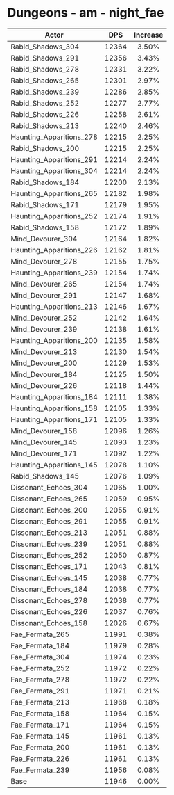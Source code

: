# Dungeons - am - night_fae
| Actor | DPS | Increase |
|---|:---:|:---:|
|Rabid_Shadows_304|12364|3.50%|
|Rabid_Shadows_291|12356|3.43%|
|Rabid_Shadows_278|12331|3.22%|
|Rabid_Shadows_265|12301|2.97%|
|Rabid_Shadows_239|12286|2.85%|
|Rabid_Shadows_252|12277|2.77%|
|Rabid_Shadows_226|12258|2.61%|
|Rabid_Shadows_213|12240|2.46%|
|Haunting_Apparitions_278|12215|2.25%|
|Rabid_Shadows_200|12215|2.25%|
|Haunting_Apparitions_291|12214|2.24%|
|Haunting_Apparitions_304|12214|2.24%|
|Rabid_Shadows_184|12200|2.13%|
|Haunting_Apparitions_265|12182|1.98%|
|Rabid_Shadows_171|12179|1.95%|
|Haunting_Apparitions_252|12174|1.91%|
|Rabid_Shadows_158|12172|1.89%|
|Mind_Devourer_304|12164|1.82%|
|Haunting_Apparitions_226|12162|1.81%|
|Mind_Devourer_278|12155|1.75%|
|Haunting_Apparitions_239|12154|1.74%|
|Mind_Devourer_265|12154|1.74%|
|Mind_Devourer_291|12147|1.68%|
|Haunting_Apparitions_213|12146|1.67%|
|Mind_Devourer_252|12142|1.64%|
|Mind_Devourer_239|12138|1.61%|
|Haunting_Apparitions_200|12135|1.58%|
|Mind_Devourer_213|12130|1.54%|
|Mind_Devourer_200|12129|1.53%|
|Mind_Devourer_184|12125|1.50%|
|Mind_Devourer_226|12118|1.44%|
|Haunting_Apparitions_184|12111|1.38%|
|Haunting_Apparitions_158|12105|1.33%|
|Haunting_Apparitions_171|12105|1.33%|
|Mind_Devourer_158|12096|1.26%|
|Mind_Devourer_145|12093|1.23%|
|Mind_Devourer_171|12092|1.22%|
|Haunting_Apparitions_145|12078|1.10%|
|Rabid_Shadows_145|12076|1.09%|
|Dissonant_Echoes_304|12065|1.00%|
|Dissonant_Echoes_265|12059|0.95%|
|Dissonant_Echoes_200|12055|0.91%|
|Dissonant_Echoes_291|12055|0.91%|
|Dissonant_Echoes_213|12051|0.88%|
|Dissonant_Echoes_239|12051|0.88%|
|Dissonant_Echoes_252|12050|0.87%|
|Dissonant_Echoes_171|12043|0.81%|
|Dissonant_Echoes_145|12038|0.77%|
|Dissonant_Echoes_184|12038|0.77%|
|Dissonant_Echoes_278|12038|0.77%|
|Dissonant_Echoes_226|12037|0.76%|
|Dissonant_Echoes_158|12026|0.67%|
|Fae_Fermata_265|11991|0.38%|
|Fae_Fermata_184|11979|0.28%|
|Fae_Fermata_304|11974|0.23%|
|Fae_Fermata_252|11972|0.22%|
|Fae_Fermata_278|11972|0.22%|
|Fae_Fermata_291|11971|0.21%|
|Fae_Fermata_213|11968|0.18%|
|Fae_Fermata_158|11964|0.15%|
|Fae_Fermata_171|11964|0.15%|
|Fae_Fermata_145|11961|0.13%|
|Fae_Fermata_200|11961|0.13%|
|Fae_Fermata_226|11961|0.13%|
|Fae_Fermata_239|11956|0.08%|
|Base|11946|0.00%|
